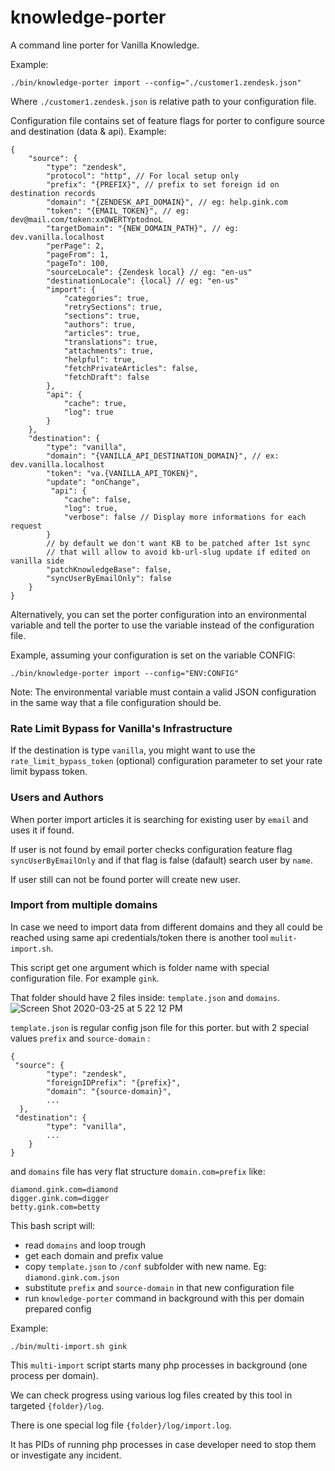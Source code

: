 # knowledge-porter
A command line porter for Vanilla Knowledge.

Example:
```
./bin/knowledge-porter import --config="./customer1.zendesk.json"
```
Where `./customer1.zendesk.json` is relative path to your configuration file.

Configuration file contains set of feature flags for porter to configure source and destination (data & api).
Example:
```
{
    "source": {
        "type": "zendesk",
        "protocol": "http", // For local setup only
        "prefix": "{PREFIX}", // prefix to set foreign id on destination records
        "domain": "{ZENDESK_API_DOMAIN}", // eg: help.gink.com
        "token": "{EMAIL_TOKEN}", // eg: dev@mail.com/token:xxQWERTYptodnoL
        "targetDomain": "{NEW_DOMAIN_PATH}", // eg: dev.vanilla.localhost
        "perPage": 2,
        "pageFrom": 1,
        "pageTo": 100,
        "sourceLocale": {Zendesk local} // eg: "en-us"
        "destinationLocale": {local} // eg: "en-us"
        "import": {
            "categories": true,
            "retrySections": true,
            "sections": true,
            "authors": true,
            "articles": true,
            "translations": true,
            "attachments": true,
            "helpful": true,
            "fetchPrivateArticles": false,
            "fetchDraft": false
        },
        "api": {
            "cache": true,
            "log": true
        }
    },
    "destination": {
        "type": "vanilla",
        "domain": "{VANILLA_API_DESTINATION_DOMAIN}", // ex: dev.vanilla.localhost
        "token": "va.{VANILLA_API_TOKEN}",
        "update": "onChange",
         "api": {
            "cache": false,
            "log": true,
            "verbose": false // Display more informations for each request
        }
        // by default we don't want KB to be patched after 1st sync 
        // that will allow to avoid kb-url-slug update if edited on vanilla side
        "patchKnowledgeBase": false, 
        "syncUserByEmailOnly": false
    }
}
```

Alternatively, you can set the porter configuration into an environmental variable and tell the porter to use the variable instead of the configuration file.

Example, assuming your configuration is set on the variable CONFIG:
```
./bin/knowledge-porter import --config="ENV:CONFIG"
```
Note: The environmental variable must contain a valid JSON configuration in the same way that a file configuration should be.

### Rate Limit Bypass for Vanilla's Infrastructure

If the destination is type `vanilla`, you might want to use the `rate_limit_bypass_token` (optional) configuration parameter to set your rate limit bypass token.

### Users and Authors

When porter import articles it is searching for existing user by `email` and uses it if found.

If user is not found by email porter checks configuration feature flag `syncUserByEmailOnly` and if that flag is false (dafault) search user by `name`.

If user still can not be found porter will create new user.

### Import from multiple domains

In case we need to import data from different domains and they all could be reached using same api credentials/token
there is another tool `mulit-import.sh`.

This script  get one argument which is folder name with special configuration file.
For example `gink`.

That folder should have 2 files inside: `template.json` and `domains`.
![Screen Shot 2020-03-25 at 5 22 12 PM](https://user-images.githubusercontent.com/15682507/77586847-3842d600-6ebd-11ea-8d18-0c27dbb8bfef.png)

`template.json` is regular config json file for this porter. but with 2 special values `prefix` and `source-domain` :
```
{
 "source": {
        "type": "zendesk",
        "foreignIDPrefix": "{prefix}",
        "domain": "{source-domain}",
        ...
  },
 "destination": {
        "type": "vanilla",
        ...
    }
}
```
and `domains` file has very flat structure `domain.com=prefix` like:
```
diamond.gink.com=diamond
digger.gink.com=digger
betty.gink.com=betty
```
This bash script will:
- read `domains` and loop trough
- get each domain and prefix value
- copy `template.json` to `/conf` subfolder with new name. Eg: `diamond.gink.com.json`
- substitute `prefix` and `source-domain` in that new configuration file
- run `knowledge-porter` command in background with this per domain prepared config

Example:
```
./bin/multi-import.sh gink
```

This `multi-import` script starts many php processes in background (one process per domain). 

We can check progress using various log files created by this tool in targeted `{folder}/log`.

There is one special log file `{folder}/log/import.log`.

It has PIDs of running php processes in case developer need to stop them or investigate any incident.
